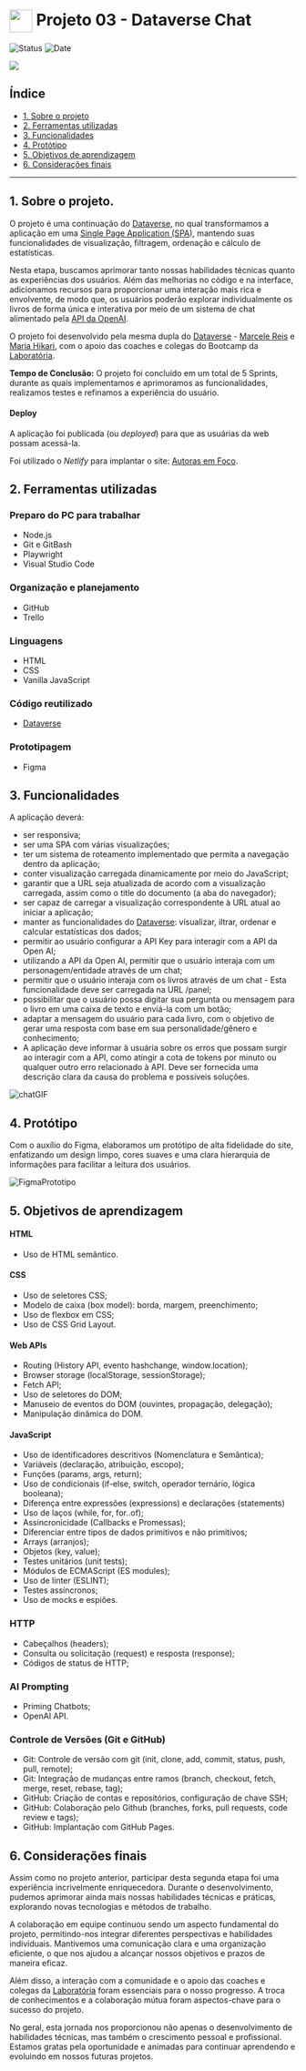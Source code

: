 <h1>
    <a href="https://www.laboratoria.la/br">
     <img align="center" width="40px" src="https://v.fastcdn.co/u/cf943cfe/52655001-0-Laboratoria-RGB-isot.png"></a>
    <span>Projeto 03 - Dataverse Chat</span>
</h1> 

![Status](https://img.shields.io/static/v1?label=Status&message=CONCLU%C3%8DDO&color=%3CCOLOR%3E&style=%3CSTYLE%3E&logo=%3CLOGO%3E) ![Date](https://img.shields.io/badge/Release_date-ABRIL-yellow)

<img src="https://i.imgur.com/BVQmFCk.png">

## Índice

* [1. Sobre o projeto](#1-sobre-o-projeto)
* [2. Ferramentas utilizadas](#2-ferramentas-utilizadas)
* [3. Funcionalidades](#3-funcionalidades)
* [4. Protótipo](#4-prototipo)
* [5. Objetivos de aprendizagem](#5-objetivos-de-aprendizagem)
* [6. Considerações finais](#6-considerações-finais)


***

## 1. Sobre o projeto.

O projeto é uma continuação do [Dataverse](https://mariahikari.github.io/SAP012-dataverse/), no qual transformamos a aplicação em uma [Single Page Application (SPA)](https://pt.wikipedia.org/wiki/Aplicativo_de_p%C3%A1gina_%C3%BAnica), mantendo suas funcionalidades de visualização, filtragem, ordenação e cálculo de estatísticas.

Nesta etapa, buscamos aprimorar tanto nossas habilidades técnicas quanto as experiências dos usuários. Além das melhorias no código e na interface, adicionamos recursos para proporcionar uma interação mais rica e envolvente, de modo que, os usuários poderão explorar individualmente os livros de forma única e interativa por meio de um sistema de chat alimentado pela [API da OpenAI](https://openai.com/product).

O projeto foi desenvolvido pela mesma dupla do [Dataverse](https://mariahikari.github.io/SAP012-dataverse/) - [Marcele Reis](https://github.com/marcelereis) e [Maria Hikari](https://github.com/mariahikari), com o apoio das coaches e colegas do Bootcamp da [Laboratória](https://github.com/Laboratoria).

**Tempo de Conclusão:** O projeto foi concluído em um total de 5 Sprints, durante as quais implementamos e aprimoramos as funcionalidades, realizamos testes e refinamos a experiência do usuário.

#### Deploy
A aplicação foi publicada (ou _deployed_) para que as usuárias da web possam acessá-la.

Foi utilizado o _Netlify_ para implantar o site: [Autoras em Foco](https://mhikari-dataverse-chat.netlify.app). 

## 2. Ferramentas utilizadas

### Preparo do PC para trabalhar

+ Node.js
+ Git e GitBash
+ Playwright
+ Visual Studio Code

### Organização e planejamento

+ GitHub
+ Trello

### Linguagens

+ HTML
+ CSS
+ Vanilla JavaScript

### Código reutilizado

+ [Dataverse](https://mariahikari.github.io/SAP012-dataverse/)

### Prototipagem

+ Figma

## 3. Funcionalidades

A aplicação deverá:
- ser responsiva;
- ser uma SPA com várias visualizações;
- ter um sistema de roteamento implementado que permita a navegação dentro da aplicação;
- conter visualização carregada dinamicamente por meio do JavaScript;
- garantir que a URL seja atualizada de acordo com a visualização carregada, assim como o title do documento (a aba do navegador);
- ser capaz de carregar a visualização correspondente à URL atual ao iniciar a aplicação;
- manter as funcionalidades do [Dataverse](https://mariahikari.github.io/SAP012-dataverse/): visualizar, iltrar, ordenar e calcular estatísticas dos dados;
- permitir ao usuário configurar a API Key para interagir com a API da Open AI;
- utilizando a API da Open AI, permitir que o usuário interaja com um personagem/entidade através de um chat;
- permitir que o usuário interaja com os livros através de um chat - Esta funcionalidade deve ser carregada na URL /panel;
- possibilitar que o usuário possa digitar sua pergunta ou mensagem para o livro em uma caixa de texto e enviá-la com um botão;
- adaptar a mensagem do usuário para cada livro, com o objetivo de gerar uma resposta com base em sua personalidade/gênero e conhecimento;
- A aplicação deve informar à usuária sobre os erros que possam surgir ao interagir com a API, como atingir a cota de tokens por minuto ou qualquer outro erro relacionado à API. Deve ser fornecida uma descrição clara da causa do problema e possíveis soluções.

![chatGIF](https://github.com/marcelereis/SAP012-dataverse-chat/assets/152895146/54ade158-13fa-4afa-8e50-03b1ab7d6e38)

## 4. Protótipo 

Com o auxílio do Figma, elaboramos um protótipo de alta fidelidade do site, enfatizando um design limpo, cores suaves e uma clara hierarquia de informações para facilitar a leitura dos usuários.

![FigmaPrototipo](https://github.com/marcelereis/SAP012-dataverse-chat/assets/152895146/1d9b2eed-10b6-4907-b3f9-e80d0be41c6a) 


## 5. Objetivos de aprendizagem

#### HTML

- Uso de HTML semântico.

#### CSS

- Uso de seletores CSS;
- Modelo de caixa (box model): borda, margem, preenchimento;
- Uso de flexbox em CSS;
- Uso de CSS Grid Layout.

#### Web APIs

- Routing (History API, evento hashchange, window.location);
- Browser storage (localStorage, sessionStorage);
- Fetch API;
- Uso de seletores do DOM;
- Manuseio de eventos do DOM (ouvintes, propagação, delegação);
- Manipulação dinâmica do DOM.

#### JavaScript

- Uso de identificadores descritivos (Nomenclatura e Semântica);
- Variáveis (declaração, atribuição, escopo);
- Funções (params, args, return);
- Uso de condicionais (if-else, switch, operador ternário, lógica booleana);
- Diferença entre expressões (expressions) e declarações (statements)
- Uso de laços (while, for, for..of);
- Assincronicidade (Callbacks e Promessas);
- Diferenciar entre tipos de dados primitivos e não primitivos;
- Arrays (arranjos);
- Objetos (key, value);
- Testes unitários (unit tests);
- Módulos de ECMAScript (ES modules);
- Uso de linter (ESLINT);
- Testes assíncronos;
- Uso de mocks e espiões.

### HTTP

- Cabeçalhos (headers);
- Consulta ou solicitação (request) e resposta (response);
- Códigos de status de HTTP;

### AI Prompting

- Priming Chatbots;
- OpenAI API.

### Controle de Versões (Git e GitHub)

- Git: Controle de versão com git (init, clone, add, commit, status, push, pull, remote);
- Git: Integração de mudanças entre ramos (branch, checkout, fetch, merge, reset, rebase, tag);
- GitHub: Criação de contas e repositórios, configuração de chave SSH;
- GitHub: Colaboração pelo Github (branches, forks, pull requests, code review e tags);
- GitHub: Implantação com GitHub Pages.

## 6. Considerações finais

Assim como no projeto anterior, participar desta segunda etapa foi uma experiência incrivelmente enriquecedora. Durante o desenvolvimento, pudemos aprimorar ainda mais nossas habilidades técnicas e práticas, explorando novas tecnologias e métodos de trabalho.

A colaboração em equipe continuou sendo um aspecto fundamental do projeto, permitindo-nos integrar diferentes perspectivas e habilidades individuais. Mantivemos uma comunicação clara e uma organização eficiente, o que nos ajudou a alcançar nossos objetivos e prazos de maneira eficaz.

Além disso, a interação com a comunidade e o apoio das coaches e colegas da [Laboratória](https://github.com/Laboratoria) foram essenciais para o nosso progresso. A troca de conhecimentos e a colaboração mútua foram aspectos-chave para o sucesso do projeto.

No geral, esta jornada nos proporcionou não apenas o desenvolvimento de habilidades técnicas, mas também o crescimento pessoal e profissional. Estamos gratas pela oportunidade e animadas para continuar aprendendo e evoluindo em nossos futuras projetos.
